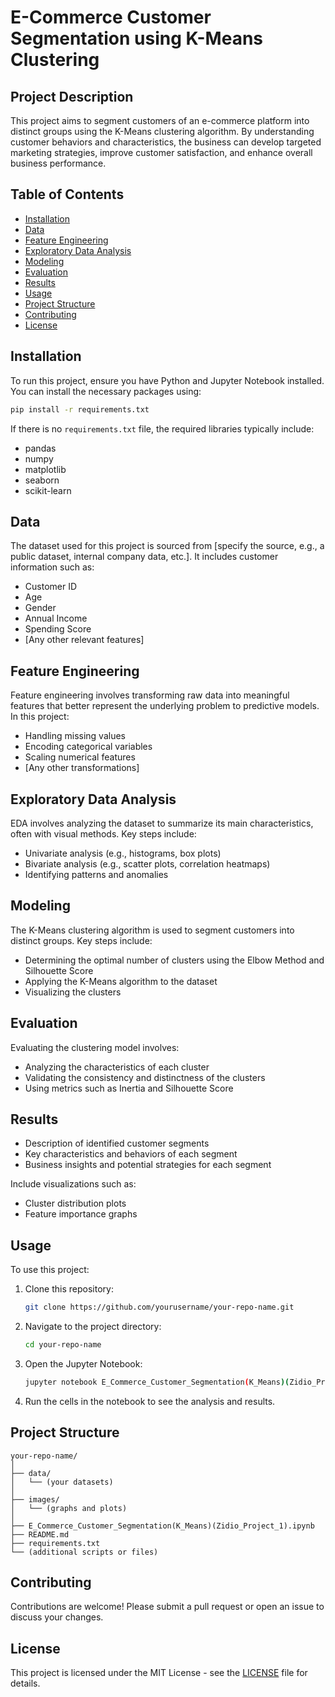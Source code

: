 
# E-Commerce Customer Segmentation using K-Means Clustering

## Project Description
This project aims to segment customers of an e-commerce platform into distinct groups using the K-Means clustering algorithm. By understanding customer behaviors and characteristics, the business can develop targeted marketing strategies, improve customer satisfaction, and enhance overall business performance.

## Table of Contents
- [Installation](#installation)
- [Data](#data)
- [Feature Engineering](#feature-engineering)
- [Exploratory Data Analysis](#exploratory-data-analysis)
- [Modeling](#modeling)
- [Evaluation](#evaluation)
- [Results](#results)
- [Usage](#usage)
- [Project Structure](#project-structure)
- [Contributing](#contributing)
- [License](#license)

## Installation
To run this project, ensure you have Python and Jupyter Notebook installed. You can install the necessary packages using:
```bash
pip install -r requirements.txt
```
If there is no `requirements.txt` file, the required libraries typically include:
- pandas
- numpy
- matplotlib
- seaborn
- scikit-learn

## Data
The dataset used for this project is sourced from [specify the source, e.g., a public dataset, internal company data, etc.]. It includes customer information such as:
- Customer ID
- Age
- Gender
- Annual Income
- Spending Score
- [Any other relevant features]

## Feature Engineering
Feature engineering involves transforming raw data into meaningful features that better represent the underlying problem to predictive models. In this project:
- Handling missing values
- Encoding categorical variables
- Scaling numerical features
- [Any other transformations]

## Exploratory Data Analysis
EDA involves analyzing the dataset to summarize its main characteristics, often with visual methods. Key steps include:
- Univariate analysis (e.g., histograms, box plots)
- Bivariate analysis (e.g., scatter plots, correlation heatmaps)
- Identifying patterns and anomalies

## Modeling
The K-Means clustering algorithm is used to segment customers into distinct groups. Key steps include:
- Determining the optimal number of clusters using the Elbow Method and Silhouette Score
- Applying the K-Means algorithm to the dataset
- Visualizing the clusters

## Evaluation
Evaluating the clustering model involves:
- Analyzing the characteristics of each cluster
- Validating the consistency and distinctness of the clusters
- Using metrics such as Inertia and Silhouette Score

## Results
- Description of identified customer segments
- Key characteristics and behaviors of each segment
- Business insights and potential strategies for each segment

Include visualizations such as:
- Cluster distribution plots
- Feature importance graphs

## Usage
To use this project:
1. Clone this repository:
   ```bash
   git clone https://github.com/yourusername/your-repo-name.git
   ```
2. Navigate to the project directory:
   ```bash
   cd your-repo-name
   ```
3. Open the Jupyter Notebook:
   ```bash
   jupyter notebook E_Commerce_Customer_Segmentation(K_Means)(Zidio_Project_1).ipynb
   ```
4. Run the cells in the notebook to see the analysis and results.

## Project Structure
```
your-repo-name/
│
├── data/
│   └── (your datasets)
│
├── images/
│   └── (graphs and plots)
│
├── E_Commerce_Customer_Segmentation(K_Means)(Zidio_Project_1).ipynb
├── README.md
├── requirements.txt
└── (additional scripts or files)
```

## Contributing
Contributions are welcome! Please submit a pull request or open an issue to discuss your changes.

## License
This project is licensed under the MIT License - see the [LICENSE](LICENSE) file for details.
